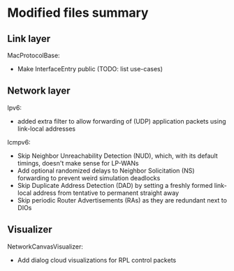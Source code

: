 # Modified files summary
## Link layer
MacProtocolBase:
- Make InterfaceEntry public (TODO: list use-cases)

## Network layer
Ipv6: 
- added extra filter to allow forwarding of (UDP) application packets using link-local addresses 

Icmpv6:
- Skip Neighbor Unreachability Detection (NUD), which, with its default timings, doesn't make sense for LP-WANs
- Add optional randomized delays to Neighbor Solicitation (NS) forwarding to prevent weird simulation deadlocks
- Skip Duplicate Address Detection (DAD) by setting a freshly formed link-local address from tentative to permanent straight away
- Skip periodic Router Advertisements (RAs) as they are redundant next to DIOs

## Visualizer
NetworkCanvasVisualizer:
- Add dialog cloud visualizations for RPL control packets